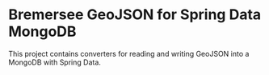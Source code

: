 # Bremersee GeoJSON for Spring Data MongoDB
This project contains converters for reading and writing GeoJSON into a MongoDB with Spring Data.
